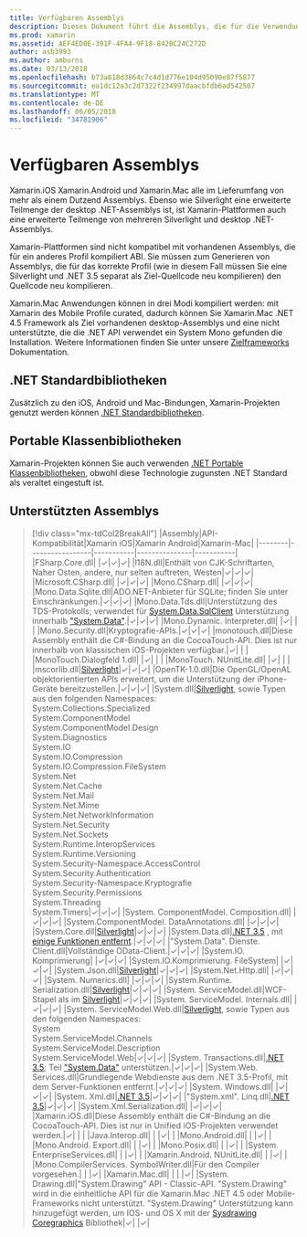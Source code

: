```yaml
---
title: Verfügbaren Assemblys
description: Dieses Dokument führt die Assemblys, die für die Verwendung in Xamarin.Mac, Xamarin.iOS und Xamarin.Android verfügbar. Es wird auch in der Dokumentation zu .NET Standardbibliotheken und portablen Klassenbibliotheken verknüpft.
ms.prod: xamarin
ms.assetid: AEF4ED0E-391F-4FA4-9F18-842BC24C272D
author: asb3993
ms.author: amburns
ms.date: 03/13/2018
ms.openlocfilehash: b73a818d3864c7c4d1d776e104d95090e87f5877
ms.sourcegitcommit: ea1dc12a3c2d7322f234997daacbfdb6ad542507
ms.translationtype: MT
ms.contentlocale: de-DE
ms.lasthandoff: 06/05/2018
ms.locfileid: "34781906"
---
```

# <a name="available-assemblies"></a>Verfügbaren Assemblys

Xamarin.iOS Xamarin.Android und Xamarin.Mac alle im Lieferumfang von mehr als einem Dutzend Assemblys. Ebenso wie Silverlight eine erweiterte Teilmenge der desktop .NET-Assemblys ist, ist Xamarin-Plattformen auch eine erweiterte Teilmenge von mehreren Silverlight und desktop .NET-Assemblys.

Xamarin-Plattformen sind nicht kompatibel mit vorhandenen Assemblys, die für ein anderes Profil kompiliert ABI. Sie müssen zum Generieren von Assemblys, die für das korrekte Profil (wie in diesem Fall müssen Sie eine Silverlight und .NET 3.5 separat als Ziel-Quellcode neu kompilieren) den Quellcode neu kompilieren.

Xamarin.Mac Anwendungen können in drei Modi kompiliert werden: mit Xamarin des Mobile Profile curated, dadurch können Sie Xamarin.Mac .NET 4.5 Framework als Ziel vorhandenen desktop-Assemblys und eine nicht unterstützte, die die .NET API verwendet ein System Mono gefunden die Installation. Weitere Informationen finden Sie unter unsere [Zielframeworks](~/mac/platform/target-framework.md) Dokumentation.


## <a name="net-standard-libraries"></a>.NET Standardbibliotheken

Zusätzlich zu den iOS, Android und Mac-Bindungen, Xamarin-Projekten genutzt werden können [.NET Standardbibliotheken](~/cross-platform/app-fundamentals/net-standard.md).

## <a name="portable-class-libraries"></a>Portable Klassenbibliotheken
 
Xamarin-Projekten können Sie auch verwenden [.NET Portable Klassenbibliotheken](~/cross-platform/app-fundamentals/pcl.md), obwohl diese Technologie zugunsten .NET Standard als veraltet eingestuft ist.

## <a name="supported-assemblies"></a>Unterstützten Assemblys

> [!div class="mx-tdCol2BreakAll"]
> |Assembly|API-Kompatibilität|Xamarin iOS|Xamarin Android|Xamarin-Mac|
> |--------|-----------------|-----------|---------------|-----------|
> |FSharp.Core.dll| |✓|✓|✓|
> |l18N.dll|Enthält von CJK-Schriftarten, Naher Osten, andere, nur selten auftreten, Westen|✓|✓|✓|
> |Microsoft.CSharp.dll| |✓|✓|✓|
> |Mono.CSharp.dll| |✓|✓|✓|
> |Mono.Data.Sqlite.dll|ADO.NET-Anbieter für SQLite; finden Sie unter Einschränkungen.|✓|✓|✓|
> |Mono.Data.Tds.dll|Unterstützung des TDS-Protokolls; verwendet für [System.Data.SqlClient](https://developer.xamarin.com/api/namespace/System.Data.SqlClient/) Unterstützung innerhalb ["System.Data"](https://developer.xamarin.com/api/namespace/System.Data/).|✓|✓|✓|
> |Mono.Dynamic. &#8203;Interpreter.dll| |✓| | |
> |Mono.Security.dll|Kryptografie-APIs.|✓|✓|✓|
> |monotouch.dll|Diese Assembly enthält die C#-Bindung an die CocoaTouch-API. Dies ist nur innerhalb von klassischen iOS-Projekten verfügbar.|✓| | |
> |MonoTouch. &#8203;Dialogfeld 1.dll| |✓| | |
> |MonoTouch. &#8203;NUnitLite.dll| |✓| | |
> |mscorlib.dll|[Silverlight](https://msdn.microsoft.com/library/cc838194(VS.95).aspx)|✓|✓|✓|
> |OpenTK-1.0.dll|Die OpenGL/OpenAL objektorientierten APIs erweitert, um die Unterstützung der iPhone-Geräte bereitzustellen.|✓|✓|✓|
> |System.dll|[Silverlight](https://msdn.microsoft.com/library/cc838194(VS.95).aspx), sowie Typen aus den folgenden Namespaces:<br />System.Collections.Specialized<br />System. &#8203;ComponentModel<br />System.ComponentModel.Design<br />System.Diagnostics<br />System.IO<br />System.IO.Compression<br />System.IO.Compression.FileSystem<br />System.Net<br />System.Net.Cache<br />System.Net.Mail<br />System.Net.Mime<br />System.Net. &#8203;NetworkInformation<br />System.Net.Security<br />System.Net.Sockets<br />System.Runtime. &#8203;InteropServices<br />System.Runtime.Versioning<br />System.Security-Namespace. &#8203;AccessControl<br />System.Security.Authentication<br />System.Security-Namespace. &#8203;Kryptografie<br />System.Security.Permissions<br />System.Threading<br />System.Timers|✓|✓|✓|
> |System. &#8203;ComponentModel. &#8203;Composition.dll| |✓|✓|✓|
> |System. &#8203;ComponentModel. &#8203;DataAnnotations.dll| |✓|✓|✓|
> |System.Core.dll|[Silverlight](https://msdn.microsoft.com/library/cc838194(VS.95).aspx)|✓|✓|✓|
> |System.Data.dll|[.NET 3.5](http://msdn.microsoft.com/library/ms229335.aspx) , mit [einige Funktionen entfernt](~/ios/data-cloud/system.data.md).|✓|✓|✓|
> |"System.Data". &#8203;Dienste. &#8203;Client.dll|Vollständige OData-Client.|✓|✓|✓|
> |System.IO. &#8203;Komprimierung| |✓|✓|✓|
> |System.IO. &#8203;Komprimierung. &#8203;FileSystem| |✓|✓|✓|
> |System.Json.dll|[Silverlight](http://msdn.microsoft.com/library/cc838194(VS.95).aspx)|✓|✓|✓|
> |System.Net.&#8203;Http.dll| |✓|✓|✓|
> |System. &#8203;Numerics.dll| |✓|✓|✓|
> |System.Runtime. &#8203;Serialization.dll|[Silverlight](http://msdn.microsoft.com/library/cc838194(VS.95).aspx)|✓|✓|✓|
> |System. &#8203;ServiceModel.dll|WCF-Stapel als im [Silverlight](http://msdn.microsoft.com/library/cc838194(VS.95).aspx)|✓|✓|✓|
> |System. &#8203;ServiceModel. &#8203;Internals.dll| |✓|✓|✓|
> |System. &#8203;ServiceModel. &#8203;Web.dll|[Silverlight](http://msdn.microsoft.com/library/cc838194(VS.95).aspx), sowie Typen aus den folgenden Namespaces: <br />System<br />System.ServiceModel.Channels<br />System.ServiceModel.Description<br />System.ServiceModel.Web|✓|✓|✓|
> |System. &#8203;Transactions.dll|[.NET 3.5](http://msdn.microsoft.com/library/ms229335.aspx); Teil ["System.Data"](~/ios/data-cloud/system.data.md) unterstützen.|✓|✓|✓|
> |System.Web. &#8203;Services.dll|Grundlegende Webdienste aus dem .NET 3.5-Profil, mit dem Server-Funktionen entfernt.|✓|✓|✓|
> |System. &#8203;Windows.dll| |✓|✓|✓|
> |System. &#8203;Xml.dll|[.NET 3.5](http://msdn.microsoft.com/library/ms229335.aspx)|✓|✓|✓|
> |"System.xml". &#8203;Linq.dll|[.NET 3.5](http://msdn.microsoft.com/library/ms229335.aspx)|✓|✓|✓|
> |System.Xml.Serialization.dll| |✓|✓|✓|
> |Xamarin.iOS.dll|Diese Assembly enthält die C#-Bindung an die CocoaTouch-API. Dies ist nur in Unified iOS-Projekten verwendet werden.|✓| | |
> |Java.Interop.dll| | |✓| |
> |Mono.Android.dll| | |✓| |
> |Mono.Android. &#8203;Export.dll| | |✓| |
> |Mono.Posix.dll| | |✓| |
> |System. &#8203;EnterpriseServices.dll| | |✓| |
> |Xamarin.Android. &#8203;NUnitLite.dll| | |✓| |
> |Mono.CompilerServices. &#8203;SymbolWriter.dll|Für den Compiler vorgesehen.| | |✓|
> |Xamarin.Mac.dll| | | |✓|
> |System. &#8203;Drawing.dll|"System.Drawing" API - Classic-API. "System.Drawing" wird in die einheitliche API für die Xamarin.Mac .NET 4.5 oder Mobile-Frameworks nicht unterstützt. "System.Drawing" Unterstützung kann hinzugefügt werden, um IOS- und OS X mit der [Sysdrawing Coregraphics](https://github.com/mono/sysdrawing-coregraphics) Bibliothek|✓| |✓|
